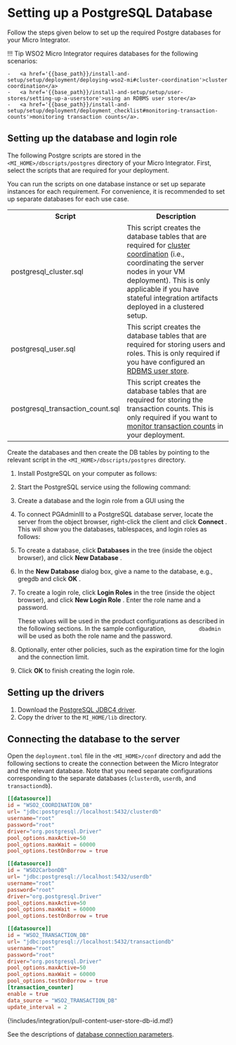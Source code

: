 # Setting up a PostgreSQL Database

Follow the steps given below to set up the required Postgre databases for your Micro Integrator.

!!! Tip
	WSO2 Micro Integrator requires databases for the following scenarios:

	-	<a href='{{base_path}}/install-and-setup/setup/deployment/deploying-wso2-mi#cluster-coordination'>cluster coordination</a>
    -	<a href='{{base_path}}/install-and-setup/setup/user-stores/setting-up-a-userstore'>using an RDBMS user store</a>
    -	<a href='{{base_path}}/install-and-setup/setup/deployment/deployment_checklist#monitoring-transaction-counts'>monitoring transaction counts</a>.

## Setting up the database and login role

The following Postgre scripts are stored in the `<MI_HOME>/dbscripts/postgres` directory of your Micro Integrator. First, select the scripts that are required for your deployment.

You can run the scripts on one database instance or set up separate instances for each requirement. For convenience, it is recommended to set up separate databases for each use case.

<table>
	<tr>
		<th>Script</th>
		<th>Description</th>
	</tr>
	<tr>
		<td>postgresql_cluster.sql</td>
		<td>This script creates the database tables that are required for <a href='{{base_path}}/install-and-setup/setup/deployment/deploying-wso2-mi/#cluster-coordination'>cluster coordination</a> (i.e., coordinating the server nodes in your VM deployment). This is only applicable if you have stateful integration artifacts deployed in a clustered setup.
		</td>
	</tr>
	<tr>
		<td>postgresql_user.sql</td>
		<td>This script creates the database tables that are required for storing users and roles. This is only required if you have configured an <a href='{{base_path}}/install-and-setup/setup/user-stores/setting-up-a-userstore'>RDBMS user store</a>.</td>
	</tr>
	<tr>
		<td>postgresql_transaction_count.sql</td>
		<td>This script creates the database tables that are required for storing the transaction counts. This is only required if you want to <a href='{{base_path}}/install-and-setup/setup/deployment/deployment_checklist/#monitoring-transaction-counts'>monitor transaction counts</a> in your deployment.</td>
	</tr>
</table>

Create the databases and then create the DB tables by pointing to the relevant script in the `<MI_HOME>/dbscripts/postgres` directory.

1.  Install PostgreSQL on your computer as follows:  
2.  Start the PostgreSQL service using the following command:  
3.  Create a database and the login role from a GUI using the
4.  To connect PGAdminIII to a PostgreSQL database server, locate the
    server from the object browser, right-click the client and click
    **Connect** . This will show you the databases, tablespaces, and
    login roles as follows:  
5.  To create a database, click **Databases** in the tree (inside the
    object browser), and click **New Database** .
6.  In the **New Database** dialog box, give a name to the database,
    e.g., gregdb and click **OK** .
7.  To create a login role, click **Login Roles** in the tree (inside
    the object browser), and click **New Login Role** . Enter the role
    name and a password.

    These values will be used in the product configurations as described
        in the following sections. In the sample configuration,
        `           dbadmin          ` will be used as both the role name
        and the password.

8.  Optionally, enter other policies, such as the expiration time for
    the login and the connection limit.
9.  Click **OK** to finish creating the login role.

## Setting up the drivers

1.  Download the [PostgreSQL JDBC4 driver](http://jdbc.postgresql.org/download.html).
2.  Copy the driver to the `MI_HOME/lib` directory.    

## Connecting the database to the server

Open the `deployment.toml` file in the `<MI_HOME>/conf` directory and add the following sections to create the connection between the Micro Integrator and the relevant database. Note that you need separate configurations corresponding to the separate databases (`clusterdb`, `userdb`, and `transactiondb`).

```toml tab='Cluster DB Connection'
[[datasource]]
id = "WSO2_COORDINATION_DB"
url= "jdbc:postgresql://localhost:5432/clusterdb"
username="root"
password="root"
driver="org.postgresql.Driver"
pool_options.maxActive=50
pool_options.maxWait = 60000
pool_options.testOnBorrow = true
```

```toml tab='User DB Connection'
[[datasource]]
id = "WSO2CarbonDB"
url= "jdbc:postgresql://localhost:5432/userdb"
username="root"
password="root"
driver="org.postgresql.Driver"
pool_options.maxActive=50
pool_options.maxWait = 60000
pool_options.testOnBorrow = true
```

```toml tab='Transaction Counter DB Connection'
[[datasource]]
id = "WSO2_TRANSACTION_DB"
url= "jdbc:postgresql://localhost:5432/transactiondb"
username="root"
password="root"
driver="org.postgresql.Driver"
pool_options.maxActive=50
pool_options.maxWait = 60000
pool_options.testOnBorrow = true
[transaction_counter]
enable = true
data_source = "WSO2_TRANSACTION_DB"
update_interval = 2
```

{!includes/integration/pull-content-user-store-db-id.md!}

See the descriptions of [database connection parameters]({{base_path}}/reference/config-catalog-mi/#database-connection).